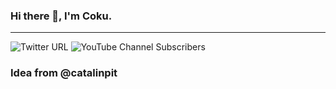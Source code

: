 ### Hi there 👋, I'm Coku.

---

![Twitter URL](https://img.shields.io/twitter/url?label=Follow%20me&style=social&url=https%3A%2F%2Ftwitter.com%2Fcoku_mr) ![YouTube Channel Subscribers](https://img.shields.io/youtube/channel/subscribers/UCnPiMm-Jp4P5B2dy7SstDjA?label=Subcribe&style=social)


<!--
**MrCoku/MrCoku** is a ✨ _special_ ✨ repository because its `README.md` (this file) appears on your GitHub profile.

Here are some ideas to get you started:

- 🔭 I’m currently working on ...
- 🌱 I’m currently learning ...
- 👯 I’m looking to collaborate on ...
- 🤔 I’m looking for help with ...
- 💬 Ask me about ...
- 📫 How to reach me: ...
- 😄 Pronouns: ...
- ⚡ Fun fact: ...
-->





### Idea from @catalinpit
